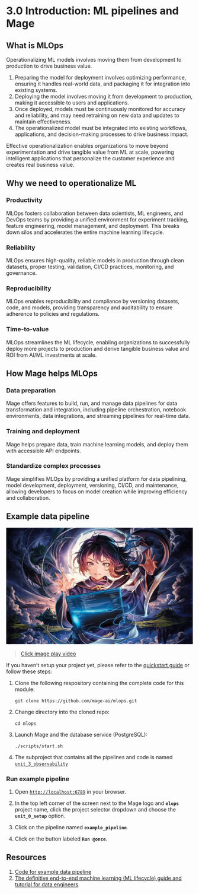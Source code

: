 # 3.0 Introduction: ML pipelines and Mage

## What is MLOps

Operationalizing ML models involves moving them from development to production to drive business value.

1. Preparing the model for deployment involves optimizing performance, ensuring it handles real-world data, and packaging it for integration into existing systems.
2. Deploying the model involves moving it from development to production, making it accessible to users and applications.
3. Once deployed, models must be continuously monitored for accuracy and reliability, and may need retraining on new data and updates to maintain effectiveness.
4. The operationalized model must be integrated into existing workflows, applications, and decision-making processes to drive business impact.

Effective operationalization enables organizations to move beyond experimentation and drive tangible value from ML at scale, powering intelligent applications that personalize the customer experience and creates real business value.

## Why we need to operationalize ML

### Productivity

MLOps fosters collaboration between data scientists, ML engineers, and DevOps teams by providing a unified environment for experiment tracking, feature engineering, model management, and deployment. This breaks down silos and accelerates the entire machine learning lifecycle.

### Reliability

MLOps ensures high-quality, reliable models in production through clean datasets, proper testing, validation, CI/CD practices, monitoring, and governance.

### Reproducibility

MLOps enables reproducibility and compliance by versioning datasets, code, and models, providing transparency and auditability to ensure adherence to policies and regulations.

### Time-to-value

MLOps streamlines the ML lifecycle, enabling organizations to successfully deploy more projects to production and derive tangible business value and ROI from AI/ML investments at scale.

## How Mage helps MLOps

### Data preparation

Mage offers features to build, run, and manage data pipelines for data transformation and integration, including pipeline orchestration, notebook environments, data integrations, and streaming pipelines for real-time data.

### Training and deployment

Mage helps prepare data, train machine learning models, and deploy them with accessible API endpoints.

### Standardize complex processes

Mage simplifies MLOps by providing a unified platform for data pipelining, model development, deployment, versioning, CI/CD, and maintenance, allowing developers to focus on model creation while improving efficiency and collaboration.

## Example data pipeline

<a href="https://youtu.be/7hKrQmoARD8">
  <img src="https://github.com/mage-ai/assets/blob/main/mlops/0-prepare.png?raw=true">
</a>

> [Click image play video](https://youtu.be/7hKrQmoARD8)

If you haven’t setup your project yet, please refer to the [quickstart guide](../README.md#Quickstart) or follow these steps:

1. Clone the following respository containing the complete code for this module:

    ```
    git clone https://github.com/mage-ai/mlops.git
    ```

1. Change directory into the cloned repo:

    ```
    cd mlops
    ```

1. Launch Mage and the database service (PostgreSQL):

    ```
    ./scripts/start.sh
    ```

1. The subproject that contains all the pipelines and code is named
   [`unit_3_observability`](https://github.com/mage-ai/mlops/tree/master/mlops/unit_3_observability)

### Run example pipeline

1. Open [`http://localhost:6789`](http://localhost:6789) in your browser.

1. In the top left corner of the screen next to the Mage logo and **`mlops`** project name,
   click the project selector dropdown and choose the **`unit_0_setup`** option.

1. Click on the pipeline named **`example_pipeline`**.
1. Click on the button labeled **`Run @once`**.

## Resources

1. [Code for example data pipeline](https://github.com/mage-ai/mlops/tree/master/mlops/unit_0_setup)
1. [The definitive end-to-end machine learning (ML lifecycle) guide and tutorial for data engineers](https://mageai.notion.site/The-definitive-end-to-end-machine-learning-ML-lifecycle-guide-and-tutorial-for-data-engineers-ea24db5e562044c29d7227a67e70fd56?pvs=4).
